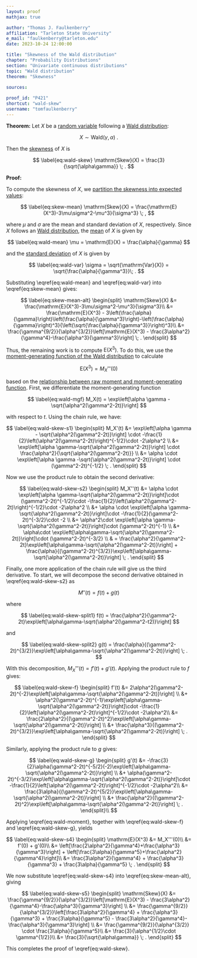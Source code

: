 ```yaml
---
layout: proof
mathjax: true

author: "Thomas J. Faulkenberry"
affiliation: "Tarleton State University"
e_mail: "faulkenberry@tarleton.edu"
date: 2023-10-24 12:00:00

title: "Skewness of the Wald distribution"
chapter: "Probability Distributions"
section: "Univariate continuous distributions"
topic: "Wald distribution"
theorem: "Skewness"

sources:
  
proof_id: "P421"
shortcut: "wald-skew"
username: "tomfaulkenberry"
---
```

  


**Theorem:** Let $X$ be a [random variable](/D/rvar) following a [Wald distribution](/D/wald):

$$ \label{eq:wald}
X \sim \mathrm{Wald}(\gamma,\alpha) \; .
$$

Then the [skewness](/D/skew) of $X$ is

$$ \label{eq:wald-skew}
\mathrm{Skew}(X) = \frac{3}{\sqrt{\alpha\gamma}} \; .
$$

**Proof:** 

To compute the skewness of $X$, we [partition the skewness into expected values](/P/skew-mean):

$$ \label{eq:skew-mean}
\mathrm{Skew}(X) = \frac{\mathrm{E}(X^3)-3\mu\sigma^2-\mu^3}{\sigma^3} \; ,
$$

where $\mu$ and $\sigma$ are the mean and standard deviation of $X$, respectively. Since $X$ follows an [Wald distribution](/D/wald), the [mean](/P/wald-mean) of $X$ is given by 

$$ \label{eq:wald-mean}
\mu = \mathrm{E}(X) = \frac{\alpha}{\gamma}
$$

and the [standard deviation](/P/wald-var) of $X$ is given by

$$ \label{eq:wald-var}
\sigma = \sqrt{\mathrm{Var}(X)} = \sqrt{\frac{\alpha}{\gamma^3}}\; .
$$

Substituting \eqref{eq:wald-mean} and \eqref{eq:wald-var} into \eqref{eq:skew-mean} gives:

$$ \label{eq:skew-mean-alt}
\begin{split}
\mathrm{Skew}(X) &= \frac{\mathrm{E}(X^3)-3\mu\sigma^2-\mu^3}{\sigma^3}\\
&= \frac{\mathrm{E}(X^3) - 3\left(\frac{\alpha}{\gamma}\right)\left(\frac{\alpha}{\gamma^3}\right)-\left(\frac{\alpha}{\gamma}\right)^3}{\left(\sqrt{\frac{\alpha}{\gamma^3}}\right)^3}\\
&= \frac{\gamma^{9/2}}{\alpha^{3/2}}\left[\mathrm{E}(X^3) - \frac{3\alpha^2}{\gamma^4}-\frac{\alpha^3}{\gamma^3}\right] \; .
\end{split}
$$

Thus, the remaining work is to compute $\mathrm{E}(X^3)$. To do this, we use the [moment-generating function of the Wald distribution](/P/wald-mgf) to calculate

$$ \label{eq:wald-moment}
\mathrm{E}(X^3) = M_X'''(0)
$$

based on the [relationship between raw moment and moment-generating function](/P/mom-mgf). First, we differentiate the moment-generating function

$$ \label{eq:wald-mgf}
M_X(t) = \exp\left[\alpha \gamma - \sqrt{\alpha^2(\gamma^2-2t)}\right]
$$

with respect to $t$. Using the chain rule, we have:

$$ \label{eq:wald-skew-s1}
\begin{split}
  M_X'(t) &= \exp\left[\alpha \gamma - \sqrt{\alpha^2(\gamma^2-2t)}\right] \cdot -\frac{1}{2}\left(\alpha^2(\gamma^2-2t)\right)^{-1/2}\cdot -2\alpha^2 \\
          &= \exp\left[\alpha \gamma-\sqrt{\alpha^2(\gamma^2-2t)}\right] \cdot \frac{\alpha^2}{\sqrt{\alpha^2(\gamma^2-2t)}} \\
          &= \alpha \cdot \exp\left[\alpha \gamma -\sqrt{\alpha^2(\gamma^2-2t)}\right] \cdot (\gamma^2-2t)^{-1/2} \; .
\end{split}
$$

Now we use the product rule to obtain the second derivative:

$$ \label{eq:wald-skew-s2}
\begin{split}
  M_X''(t) &= \alpha \cdot \exp\left[\alpha \gamma-\sqrt{\alpha^2(\gamma^2-2t)}\right]\cdot (\gamma^2-2t)^{-1/2}\cdot -\frac{1}{2}\left(\alpha^2(\gamma^2-2t)\right)^{-1/2}\cdot -2\alpha^2 \\
           &+ \alpha \cdot \exp\left[\alpha \gamma-\sqrt{\alpha^2(\gamma^2-2t)}\right]\cdot -\frac{1}{2}(\gamma^2-2t)^{-3/2}\cdot -2 \\
           &= \alpha^2\cdot \exp\left[\alpha \gamma-\sqrt{\alpha^2(\gamma^2-2t)}\right]\cdot (\gamma^2-2t)^{-1} \\
           &+ \alpha\cdot \exp\left[\alpha\gamma-\sqrt{\alpha^2(\gamma^2-2t)}\right]\cdot (\gamma^2-2t)^{-3/2} \\
           & = \frac{\alpha^2}{\gamma^2-2t}\exp\left[\alpha\gamma-\sqrt{\alpha^2(\gamma^2-2t)}\right] + \frac{\alpha}{(\gamma^2-2t)^{3/2}}\exp\left[\alpha\gamma-\sqrt{\alpha^2(\gamma^2-2t)}\right] \; .
\end{split}
$$

Finally, one more application of the chain rule will give us the third derivative. To start, we will decompose the second derivative obtained in \eqref{eq:wald-skew-s2} as

$$ \label{eq:wald-skew-s3}
M''(t) = f(t) + g(t)
$$

where

$$ \label{eq:wald-skew-split1}
f(t) = \frac{\alpha^2}{\gamma^2-2t}\exp\left[\alpha\gamma-\sqrt{\alpha^2(\gamma^2-t2)}\right]
$$

and

$$ \label{eq:wald-skew-split2}
g(t) = \frac{\alpha}{(\gamma^2-2t)^{3/2}}\exp\left[\alpha\gamma-\sqrt{\alpha^2(\gamma^2-2t)}\right] \; .
$$

With this decomposition, $M_X'''(t) = f'(t) + g'(t)$. Applying the product rule to $f$ gives:

$$ \label{eq:wald-skew-f}
\begin{split}
  f'(t) &= 2\alpha^2(\gamma^2-2t)^{-2}\exp\left[\alpha\gamma-\sqrt{\alpha^2(\gamma^2-2t)}\right] \\
  &+ \alpha^2(\gamma^2-2t)^{-1}\exp\left[\alpha\gamma-\sqrt{\alpha^2(\gamma^2-2t)}\right]\cdot -\frac{1}{2}\left[\alpha^2(\gamma^2-2t)\right]^{-1/2}\cdot -2\alpha^2\\
  &= \frac{2\alpha^2}{(\gamma^2-2t)^2}\exp\left[\alpha\gamma-\sqrt{\alpha^2(\gamma^2-2t)}\right] \\
  &+ \frac{\alpha^3}{(\gamma^2-2t)^{3/2}}\exp\left[\alpha\gamma-\sqrt{\alpha^2(\gamma^2-2t)}\right] \; .
\end{split}
$$

Similarly, applying the product rule to $g$ gives:

$$ \label{eq:wald-skew-g}
\begin{split}
  g'(t) &= -\frac{3}{2}\alpha(\gamma^2-2t)^{-5/2}(-2)\exp\left[\alpha\gamma-\sqrt{\alpha^2(\gamma^2-2t)}\right] \\
  &+ \alpha(\gamma^2-2t)^{-3/2}\exp\left[\alpha\gamma-\sqrt{\alpha^2(\gamma^2-2t)}\right]\cdot -\frac{1}{2}\left[\alpha^2(\gamma^2-2t)\right]^{-1/2}\cdot -2\alpha^2\\
&= \frac{3\alpha}{(\gamma^2-2t)^{5/2}}\exp\left[\alpha\gamma-\sqrt{\alpha^2(\gamma^2-2t)}\right] \\
&+ \frac{\alpha^2}{(\gamma^2-2t)^2}\exp\left[\alpha\gamma-\sqrt{\alpha^2(\gamma^2-2t)}\right] \; .
\end{split}\\
$$

Applying \eqref{eq:wald-moment}, together with \eqref{eq:wald-skew-f} and \eqref{eq:wald-skew-g}, yields

$$ \label{eq:wald-skew-s4}
\begin{split}
\mathrm{E}(X^3) &= M_X'''(0)\\
 &= f'(0) + g'(0)\\
 &= \left[\frac{2\alpha^2}{\gamma^4}+\frac{\alpha^3}{\gamma^3}\right] + \left[\frac{3\alpha}{\gamma^5}+\frac{\alpha^2}{\gamma^4}\right]\\
 &= \frac{3\alpha^2}{\gamma^4} + \frac{\alpha^3}{\gamma^3} + \frac{3\alpha}{\gamma^5} \; .
\end{split}
$$

We now substitute \eqref{eq:wald-skew-s4} into \eqref{eq:skew-mean-alt}, giving

$$ \label{eq:wald-skew-s5}
\begin{split}
\mathrm{Skew}(X) &= \frac{\gamma^{9/2}}{\alpha^{3/2}}\left[\mathrm{E}(X^3) - \frac{3\alpha^2}{\gamma^4}-\frac{\alpha^3}{\gamma^3}\right] \\
&= \frac{\gamma^{9/2}}{\alpha^{3/2}}\left[\frac{3\alpha^2}{\gamma^4} + \frac{\alpha^3}{\gamma^3} + \frac{3\alpha}{\gamma^5} - \frac{3\alpha^2}{\gamma^4}-\frac{\alpha^3}{\gamma^3}\right] \\
&= \frac{\gamma^{9/2}}{\alpha^{3/2}} \cdot \frac{3\alpha}{\gamma^5}\\
&= \frac{3}{\alpha^{1/2}\cdot \gamma^{1/2}}\\
&= \frac{3}{\sqrt{\alpha\gamma}} \; .
\end{split}
$$

This completes the proof of \eqref{eq:wald-skew}.
